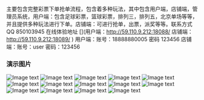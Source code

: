  主要包含完整彩票下单抢单流程，包含着多种玩法，其中包含用户端，店铺端，管理员系统，用户端：包含足球彩票，篮球彩票，排列三，排列五，北京单场等等，并且提供多种玩法进行下单。店铺端：可进行抢单，出票，派奖等等。联系方式QQ 850103945
在线体验地址 [](用户端：http://59.110.9.212:18088/ 店铺端：http://59.110.9.212:18089/ ) 用户端：账号：18888880005 密码 123456 店铺端：账号：user 密码：123456

### 演示图片
![Image text](https://gitee.com/let_me_smile/h5-business/raw/master/README_files/1.jpg)
![Image text](https://gitee.com/let_me_smile/h5-business/raw/master/README_files/2.jpg)
![Image text](https://gitee.com/let_me_smile/h5-business/raw/master/README_files/3.jpg)
![Image text](https://gitee.com/let_me_smile/h5-business/raw/master/README_files/4.jpg)
![Image text](https://gitee.com/let_me_smile/h5-business/raw/master/README_files/5.jpg)
![Image text](https://gitee.com/let_me_smile/h5-business/raw/master/README_files/6.jpg)
![Image text](https://gitee.com/let_me_smile/h5-business/raw/master/README_files/7.jpg)
![Image text](https://gitee.com/let_me_smile/h5-business/raw/master/README_files/8.jpg)
![Image text](https://gitee.com/let_me_smile/h5-business/raw/master/README_files/9.jpg)
![Image text](https://gitee.com/let_me_smile/h5-business/raw/master/README_files/10.jpg)
![Image text](https://gitee.com/let_me_smile/h5-business/raw/master/README_files/11.jpg)
![Image text](https://gitee.com/let_me_smile/h5-business/raw/master/README_files/12.jpg)
![Image text](https://gitee.com/let_me_smile/h5-business/raw/master/README_files/13.jpg)
![Image text](https://gitee.com/let_me_smile/h5-business/raw/master/README_files/14.jpg)
